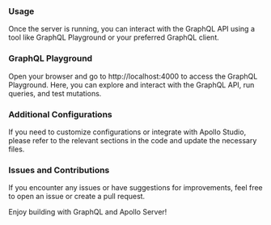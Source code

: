 ### Usage
Once the server is running, you can interact with the GraphQL API using a tool like GraphQL Playground or your preferred GraphQL client.

### GraphQL Playground
Open your browser and go to http://localhost:4000 to access the GraphQL Playground. Here, you can explore and interact with the GraphQL API, run queries, and test mutations.

### Additional Configurations
If you need to customize configurations or integrate with Apollo Studio, please refer to the relevant sections in the code and update the necessary files.

### Issues and Contributions
If you encounter any issues or have suggestions for improvements, feel free to open an issue or create a pull request.

Enjoy building with GraphQL and Apollo Server!